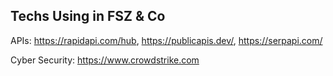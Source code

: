 ## Techs Using in FSZ & Co

APIs: https://rapidapi.com/hub, https://publicapis.dev/, https://serpapi.com/

Cyber Security: https://www.crowdstrike.com
